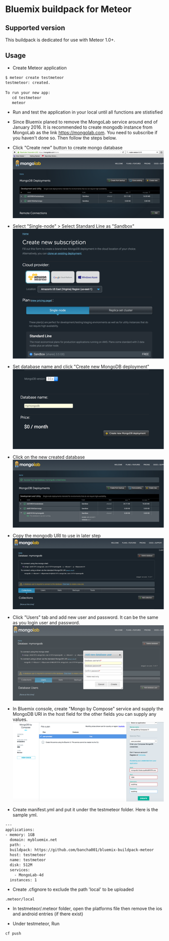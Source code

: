 # Bluemix buildpack for Meteor

## Supported version

This buildpack is dedicated for use with Meteor 1.0+.

## Usage

* Create Meteor application

```
$ meteor create testmeteor
testmeteor: created.

To run your new app:
   cd testmeteor
   meteor
```
* Run and test the application in your local until all functions are stistisfied

* Since Bluemix planed to remove the MongoLab service around end of January 2016. It is recommended to
create mongodb instance from MongoLab as the link https://mongolab.com. You need to subscribe if you haven't done so. Then follow the steps below.

* Click "Create new" button to create mongo database
![CreateNewMongoDB](/docs/CreateNewMongoDB.png)

* Select "Single-node" > Select Standard Line as "Sandbox"
![SelectPlan](/docs/SelectFreePlan.png)

* Set database name and click "Create new MongoDB deployment"
![NameDatabase](/docs/NameDatabase.png)

* Click on the new created database
![NewDatabaseCreated](/docs/NewDatabaseCreated.png)

* Copy the mongodb URI to use in later step
![MongoDBURI](/docs/MongoDBURI.png)

* Click "Users" tab and add new user and password. It can be the same as you login user and password.
![AddDatabaseUser](/docs/AddDatabaseUser.png)

* In Bluemix console, create "Mongo by Compose" service and supply the MongoDB URI in the host field for the other fields you can supply any values.
![MongoByCompose](/docs/MongoByCompose.png)


* Create manifest.yml and put it under the testmeteor folder.
Here is the sample yml.

```
---
applications:
- memory: 1GB
  domain: mybluemix.net
  path: .
  buildpack: https://github.com/bancha001/bluemix-buildpack-meteor
  host: testmeteor
  name: testmeteor
  disk: 512M
  services:
    - MongoLab-4d
  instances: 1
```

* Create .cfignore to exclude the path 'local' to be uploaded

```
.meteor/local
```

* In testmeteor/.meteor folder, open the platforms file then remove the ios and android entries (if there exist)

* Under testmeteor, Run

```
cf push

```
